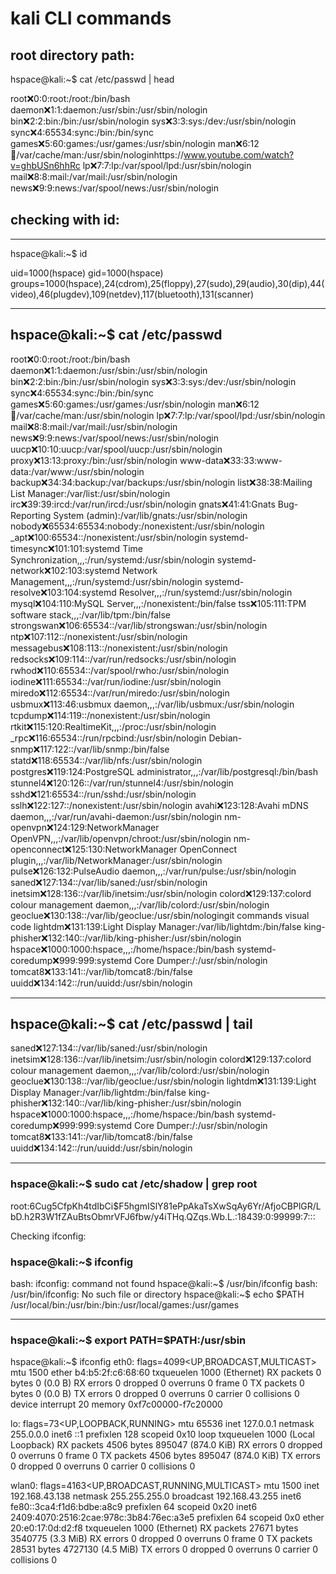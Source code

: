 # kali CLI commands 
## root directory path:

hspace@kali:~$ cat /etc/passwd | head

root:x:0:0:root:/root:/bin/bash
daemon:x:1:1:daemon:/usr/sbin:/usr/sbin/nologin
bin:x:2:2:bin:/bin:/usr/sbin/nologin
sys:x:3:3:sys:/dev:/usr/sbin/nologin
sync:x:4:65534:sync:/bin:/bin/sync
games:x:5:60:games:/usr/games:/usr/sbin/nologin
man:x:6:12:man:/var/cache/man:/usr/sbin/nologinhttps://www.youtube.com/watch?v=ghbUSn6hhRc
lp:x:7:7:lp:/var/spool/lpd:/usr/sbin/nologin
mail:x:8:8:mail:/var/mail:/usr/sbin/nologin
news:x:9:9:news:/var/spool/news:/usr/sbin/nologin

## checking with id:
**** 
hspace@kali:~$ id

uid=1000(hspace) gid=1000(hspace) groups=1000(hspace),24(cdrom),25(floppy),27(sudo),29(audio),30(dip),44(video),46(plugdev),109(netdev),117(bluetooth),131(scanner)
***

## hspace@kali:~$ cat /etc/passwd 

root:x:0:0:root:/root:/bin/bash
daemon:x:1:1:daemon:/usr/sbin:/usr/sbin/nologin
bin:x:2:2:bin:/bin:/usr/sbin/nologin
sys:x:3:3:sys:/dev:/usr/sbin/nologin
sync:x:4:65534:sync:/bin:/bin/sync
games:x:5:60:games:/usr/games:/usr/sbin/nologin
man:x:6:12:man:/var/cache/man:/usr/sbin/nologin
lp:x:7:7:lp:/var/spool/lpd:/usr/sbin/nologin
mail:x:8:8:mail:/var/mail:/usr/sbin/nologin
news:x:9:9:news:/var/spool/news:/usr/sbin/nologin
uucp:x:10:10:uucp:/var/spool/uucp:/usr/sbin/nologin
proxy:x:13:13:proxy:/bin:/usr/sbin/nologin
www-data:x:33:33:www-data:/var/www:/usr/sbin/nologin
backup:x:34:34:backup:/var/backups:/usr/sbin/nologin
list:x:38:38:Mailing List Manager:/var/list:/usr/sbin/nologin
irc:x:39:39:ircd:/var/run/ircd:/usr/sbin/nologin
gnats:x:41:41:Gnats Bug-Reporting System (admin):/var/lib/gnats:/usr/sbin/nologin
nobody:x:65534:65534:nobody:/nonexistent:/usr/sbin/nologin
_apt:x:100:65534::/nonexistent:/usr/sbin/nologin
systemd-timesync:x:101:101:systemd Time Synchronization,,,:/run/systemd:/usr/sbin/nologin
systemd-network:x:102:103:systemd Network Management,,,:/run/systemd:/usr/sbin/nologin
systemd-resolve:x:103:104:systemd Resolver,,,:/run/systemd:/usr/sbin/nologin
mysql:x:104:110:MySQL Server,,,:/nonexistent:/bin/false
tss:x:105:111:TPM software stack,,,:/var/lib/tpm:/bin/false
strongswan:x:106:65534::/var/lib/strongswan:/usr/sbin/nologin
ntp:x:107:112::/nonexistent:/usr/sbin/nologin
messagebus:x:108:113::/nonexistent:/usr/sbin/nologin                                                                                                                  
redsocks:x:109:114::/var/run/redsocks:/usr/sbin/nologin
rwhod:x:110:65534::/var/spool/rwho:/usr/sbin/nologin
iodine:x:111:65534::/var/run/iodine:/usr/sbin/nologin
miredo:x:112:65534::/var/run/miredo:/usr/sbin/nologin
usbmux:x:113:46:usbmux daemon,,,:/var/lib/usbmux:/usr/sbin/nologin
tcpdump:x:114:119::/nonexistent:/usr/sbin/nologin
rtkit:x:115:120:RealtimeKit,,,:/proc:/usr/sbin/nologin
_rpc:x:116:65534::/run/rpcbind:/usr/sbin/nologin
Debian-snmp:x:117:122::/var/lib/snmp:/bin/false
statd:x:118:65534::/var/lib/nfs:/usr/sbin/nologin
postgres:x:119:124:PostgreSQL administrator,,,:/var/lib/postgresql:/bin/bash
stunnel4:x:120:126::/var/run/stunnel4:/usr/sbin/nologin
sshd:x:121:65534::/run/sshd:/usr/sbin/nologin
sslh:x:122:127::/nonexistent:/usr/sbin/nologin
avahi:x:123:128:Avahi mDNS daemon,,,:/var/run/avahi-daemon:/usr/sbin/nologin
nm-openvpn:x:124:129:NetworkManager OpenVPN,,,:/var/lib/openvpn/chroot:/usr/sbin/nologin
nm-openconnect:x:125:130:NetworkManager OpenConnect plugin,,,:/var/lib/NetworkManager:/usr/sbin/nologin
pulse:x:126:132:PulseAudio daemon,,,:/var/run/pulse:/usr/sbin/nologin
saned:x:127:134::/var/lib/saned:/usr/sbin/nologin
inetsim:x:128:136::/var/lib/inetsim:/usr/sbin/nologin
colord:x:129:137:colord colour management daemon,,,:/var/lib/colord:/usr/sbin/nologin
geoclue:x:130:138::/var/lib/geoclue:/usr/sbin/nologingit commands visual code
lightdm:x:131:139:Light Display Manager:/var/lib/lightdm:/bin/false
king-phisher:x:132:140::/var/lib/king-phisher:/usr/sbin/nologin
hspace:x:1000:1000:hspace,,,:/home/hspace:/bin/bash
systemd-coredump:x:999:999:systemd Core Dumper:/:/usr/sbin/nologin
tomcat8:x:133:141::/var/lib/tomcat8:/bin/false
uuidd:x:134:142::/run/uuidd:/usr/sbin/nologin

***

## hspace@kali:~$  cat /etc/passwd | tail

saned:x:127:134::/var/lib/saned:/usr/sbin/nologin
inetsim:x:128:136::/var/lib/inetsim:/usr/sbin/nologin
colord:x:129:137:colord colour management daemon,,,:/var/lib/colord:/usr/sbin/nologin
geoclue:x:130:138::/var/lib/geoclue:/usr/sbin/nologin
lightdm:x:131:139:Light Display Manager:/var/lib/lightdm:/bin/false
king-phisher:x:132:140::/var/lib/king-phisher:/usr/sbin/nologin
hspace:x:1000:1000:hspace,,,:/home/hspace:/bin/bash
systemd-coredump:x:999:999:systemd Core Dumper:/:/usr/sbin/nologin
tomcat8:x:133:141::/var/lib/tomcat8:/bin/false
uuidd:x:134:142::/run/uuidd:/usr/sbin/nologin
***
### hspace@kali:~$ sudo cat /etc/shadow | grep root

root:$6$Cug5CfpKh4tdIbCi$F5hgmISlY81ePpAkaTsXwSqAy6Yr/AfjoCBPlGR/LbD.h2R3W1fZAuBtsObmrVFJ6fbw/y4iTHq.QZqs.Wb.L.:18439:0:99999:7:::

Checking ifconfig:

### hspace@kali:~$ ifconfig

bash: ifconfig: command not found
hspace@kali:~$ /usr/bin/ifconfig
bash: /usr/bin/ifconfig: No such file or directory
hspace@kali:~$ echo $PATH
/usr/local/bin:/usr/bin:/bin:/usr/local/games:/usr/games
***

### hspace@kali:~$ export PATH=$PATH:/usr/sbin

hspace@kali:~$ ifconfig
eth0: flags=4099<UP,BROADCAST,MULTICAST>  mtu 1500
        ether b4:b5:2f:c6:68:60  txqueuelen 1000  (Ethernet)
        RX packets 0  bytes 0 (0.0 B)
        RX errors 0  dropped 0  overruns 0  frame 0
        TX packets 0  bytes 0 (0.0 B)
        TX errors 0  dropped 0 overruns 0  carrier 0  collisions 0
        device interrupt 20  memory 0xf7c00000-f7c20000  

lo: flags=73<UP,LOOPBACK,RUNNING>  mtu 65536
        inet 127.0.0.1  netmask 255.0.0.0
        inet6 ::1  prefixlen 128  scopeid 0x10<host>
        loop  txqueuelen 1000  (Local Loopback)
        RX packets 4506  bytes 895047 (874.0 KiB)
        RX errors 0  dropped 0  overruns 0  frame 0
        TX packets 4506  bytes 895047 (874.0 KiB)
        TX errors 0  dropped 0 overruns 0  carrier 0  collisions 0

wlan0: flags=4163<UP,BROADCAST,RUNNING,MULTICAST>  mtu 1500
        inet 192.168.43.138  netmask 255.255.255.0  broadcast 192.168.43.255
        inet6 fe80::3ca4:f1d6:bdbe:a8c9  prefixlen 64  scopeid 0x20<link>
        inet6 2409:4070:2516:2cae:978c:3b84:76ec:a3e5  prefixlen 64  scopeid 0x0<global>
        ether 20:e0:17:0d:d2:f8  txqueuelen 1000  (Ethernet)
        RX packets 27671  bytes 3540775 (3.3 MiB)
        RX errors 0  dropped 0  overruns 0  frame 0
        TX packets 28531  bytes 4727130 (4.5 MiB)
        TX errors 0  dropped 0 overruns 0  carrier 0  collisions 0

